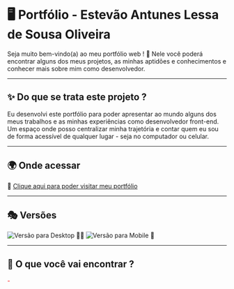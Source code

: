 # 🖥️ Portfólio - Estevão Antunes Lessa de Sousa Oliveira

Seja muito bem-vindo(a) ao meu portfólio web ! 🤚
Nele você poderá encontrar alguns dos meus projetos, as minhas aptidões e conhecimentos e conhecer mais sobre mim como desenvolvedor.

---

## ✨ Do que se trata este projeto ? 

Eu desenvolvi este portfólio para poder apresentar ao mundo alguns dos meus trabalhos e as minhas experiências como desenvolvedor front-end.
Um espaço onde posso centralizar minha trajetória e contar quem eu sou de forma acessível de qualquer lugar - seja no computador ou celular.

---

## 🌍 Onde acessar 

🔗 [Clique aqui para poder visitar meu portfólio]()

---

## 🎭 Versões

![Versão para Desktop 👨‍💻]()
![Versão para Mobile 📱]()

---

## 📌 O que você vai encontrar ?

<span style="color: red;"> - </span>
